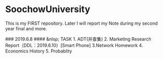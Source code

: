 # SoochowUniversity
<p>This is my FIRST repository. Later I will report my Note during my second year final and more.</p>
### 2019.6.8
#### &nlsp; TASK
1. ADT(并查集)
2. Marketing Research Report（DDL：2019.6.10）[Smart Phone]
3.Network Homework
4. Economics History
5. Probablity
